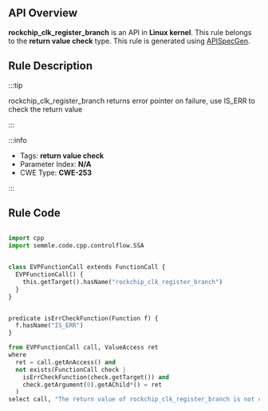 ---
---


## API Overview
**rockchip_clk_register_branch** is an API in **Linux kernel**. This rule belongs to the **return value check** type. This rule is generated using [APISpecGen](../../tools/APISpecGen).
## Rule Description

:::tip

rockchip_clk_register_branch returns error pointer on failure, use IS_ERR to check the return value

:::

:::info

- Tags: **return value check**
- Parameter Index: **N/A**
- CWE Type: **CWE-253**

:::

## Rule Code
```python

import cpp
import semmle.code.cpp.controlflow.SSA


class EVPFunctionCall extends FunctionCall {
  EVPFunctionCall() {
    this.getTarget().hasName("rockchip_clk_register_branch")
  }
}


predicate isErrCheckFunction(Function f) {
  f.hasName("IS_ERR") 
}

from EVPFunctionCall call, ValueAccess ret
where
  ret = call.getAnAccess() and
  not exists(FunctionCall check |
    isErrCheckFunction(check.getTarget()) and
    check.getArgument(0).getAChild*() = ret
  )
select call, "The return value of rockchip_clk_register_branch is not checked with IS_ERR."
    
```